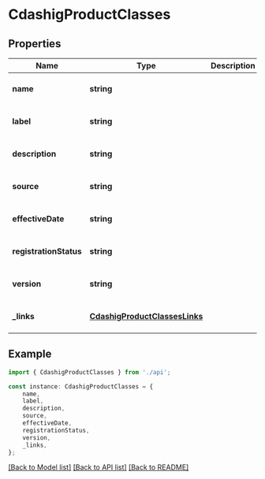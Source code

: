 # CdashigProductClasses


## Properties

Name | Type | Description | Notes
------------ | ------------- | ------------- | -------------
**name** | **string** |  | [optional] [default to undefined]
**label** | **string** |  | [optional] [default to undefined]
**description** | **string** |  | [optional] [default to undefined]
**source** | **string** |  | [optional] [default to undefined]
**effectiveDate** | **string** |  | [optional] [default to undefined]
**registrationStatus** | **string** |  | [optional] [default to undefined]
**version** | **string** |  | [optional] [default to undefined]
**_links** | [**CdashigProductClassesLinks**](CdashigProductClassesLinks.md) |  | [optional] [default to undefined]

## Example

```typescript
import { CdashigProductClasses } from './api';

const instance: CdashigProductClasses = {
    name,
    label,
    description,
    source,
    effectiveDate,
    registrationStatus,
    version,
    _links,
};
```

[[Back to Model list]](../README.md#documentation-for-models) [[Back to API list]](../README.md#documentation-for-api-endpoints) [[Back to README]](../README.md)

